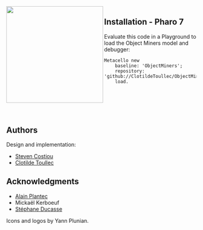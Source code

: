 
 <img align="left" width=256 height= 256 src='https://raw.githubusercontent.com/ClotildeToullec/ObjectMiners/master/icons/ObjectMiners_Steven_03w.png'>

## Installation - Pharo 7
Evaluate this code in a Playground to load the Object Miners model and debugger:

```Smalltalk
Metacello new
    baseline: 'ObjectMiners';
    repository: 'github://ClotildeToullec/ObjectMiners';
    load.
```
<br><br>
---
## Authors

Design and implementation: 
* [Steven Costiou](https://github.com/StevenCostiou)
* [Clotilde Toullec](https://github.com/ClotildeToullec)

## Acknowledgments

* [Alain Plantec](https://github.com/plantec)
* Mickaël Kerboeuf
* [Stéphane Ducasse](https://github.com/Ducasse)

Icons and logos by Yann Plunian.
